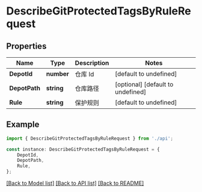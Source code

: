# DescribeGitProtectedTagsByRuleRequest


## Properties

Name | Type | Description | Notes
------------ | ------------- | ------------- | -------------
**DepotId** | **number** | 仓库 Id | [default to undefined]
**DepotPath** | **string** | 仓库路径 | [optional] [default to undefined]
**Rule** | **string** | 保护规则 | [default to undefined]

## Example

```typescript
import { DescribeGitProtectedTagsByRuleRequest } from './api';

const instance: DescribeGitProtectedTagsByRuleRequest = {
    DepotId,
    DepotPath,
    Rule,
};
```

[[Back to Model list]](../README.md#documentation-for-models) [[Back to API list]](../README.md#documentation-for-api-endpoints) [[Back to README]](../README.md)
